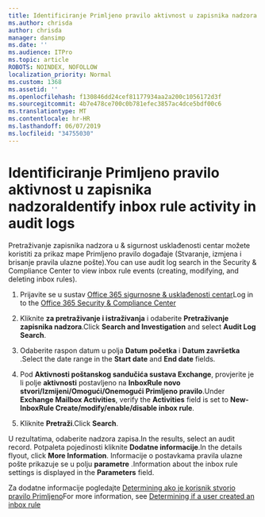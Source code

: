 ```yaml
---
title: Identificiranje Primljeno pravilo aktivnost u zapisnika nadzora
ms.author: chrisda
author: chrisda
manager: dansimp
ms.date: ''
ms.audience: ITPro
ms.topic: article
ROBOTS: NOINDEX, NOFOLLOW
localization_priority: Normal
ms.custom: 1368
ms.assetid: ''
ms.openlocfilehash: f130846dd24cef81177934aa2a200c1056172d3f
ms.sourcegitcommit: 4b7e478ce700c0b781efec3857ac4dce5bdf00c6
ms.translationtype: MT
ms.contentlocale: hr-HR
ms.lasthandoff: 06/07/2019
ms.locfileid: "34755030"
---
```

# <a name="identify-inbox-rule-activity-in-audit-logs"></a><span data-ttu-id="ae62b-102">Identificiranje Primljeno pravilo aktivnost u zapisnika nadzora</span><span class="sxs-lookup"><span data-stu-id="ae62b-102">Identify inbox rule activity in audit logs</span></span>

<span data-ttu-id="ae62b-103">Pretraživanje zapisnika nadzora u & sigurnost usklađenosti centar možete koristiti za prikaz mape Primljeno pravilo događaje (Stvaranje, izmjena i brisanje pravila ulazne pošte).</span><span class="sxs-lookup"><span data-stu-id="ae62b-103">You can use audit log search in the Security & Compliance Center to view inbox rule events (creating, modifying, and deleting inbox rules).</span></span>

1. <span data-ttu-id="ae62b-104">Prijavite se u sustav [Office 365 sigurnosne & usklađenosti centar](https://protection.office.com/)</span><span class="sxs-lookup"><span data-stu-id="ae62b-104">Log in to the [Office 365 Security & Compliance Center](https://protection.office.com/)</span></span>

2. <span data-ttu-id="ae62b-105">Kliknite **za pretraživanje i istraživanja** i odaberite **Pretraživanje zapisnika nadzora**.</span><span class="sxs-lookup"><span data-stu-id="ae62b-105">Click **Search and Investigation** and select **Audit Log Search**.</span></span>

3. <span data-ttu-id="ae62b-106">Odaberite raspon datum u polja **Datum početka** i **Datum završetka** .</span><span class="sxs-lookup"><span data-stu-id="ae62b-106">Select the date range in the **Start date** and **End date** fields.</span></span>

4. <span data-ttu-id="ae62b-107">Pod **Aktivnosti poštanskog sandučića sustava Exchange**, provjerite je li polje **aktivnosti** postavljeno na **InboxRule novo stvori/Izmijeni/Omogući/Onemogući Primljeno pravilo**.</span><span class="sxs-lookup"><span data-stu-id="ae62b-107">Under **Exchange Mailbox Activities**, verify the **Activities** field is set to **New-InboxRule Create/modify/enable/disable inbox rule**.</span></span>

5. <span data-ttu-id="ae62b-108">Kliknite **Pretraži**.</span><span class="sxs-lookup"><span data-stu-id="ae62b-108">Click **Search**.</span></span>

<span data-ttu-id="ae62b-109">U rezultatima, odaberite nadzora zapisa.</span><span class="sxs-lookup"><span data-stu-id="ae62b-109">In the results, select an audit record.</span></span> <span data-ttu-id="ae62b-110">Potpaleta pojedinosti kliknite **Dodatne informacije**.</span><span class="sxs-lookup"><span data-stu-id="ae62b-110">In the details flyout, click **More Information**.</span></span> <span data-ttu-id="ae62b-111">Informacije o postavkama pravila ulazne pošte prikazuje se u polju **parametre** .</span><span class="sxs-lookup"><span data-stu-id="ae62b-111">Information about the inbox rule settings is displayed in the **Parameters** field.</span></span>

<span data-ttu-id="ae62b-112">Za dodatne informacije pogledajte [Determining ako je korisnik stvorio pravilo Primljeno](https://docs.microsoft.com//office365/securitycompliance/auditing-troubleshooting-scenarios#determining-if-a-user-created-an-inbox-rule)</span><span class="sxs-lookup"><span data-stu-id="ae62b-112">For more information, see [Determining if a user created an inbox rule](https://docs.microsoft.com//office365/securitycompliance/auditing-troubleshooting-scenarios#determining-if-a-user-created-an-inbox-rule)</span></span>

